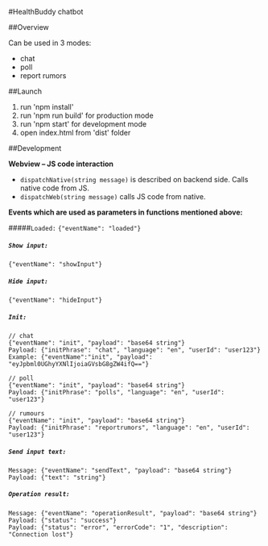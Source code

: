 #HealthBuddy chatbot

##Overview

Can be used in 3 modes:
- chat
- poll
- report rumors


##Launch

1. run 'npm install'
2. run 'npm run build' for production mode
3. run 'npm start' for development mode
4. open index.html from 'dist' folder


##Development

**Webview – JS code interaction** 

- `dispatchNative(string message)` is described on backend side. Calls native code from JS. 
- `dispatchWeb(string message)` calls JS code from native.

**Events which are used as parameters in functions mentioned above:**
 
#####`Loaded:` 
 `{"eventName": "loaded"} `

##### `Show input:` 
`{"eventName": "showInput"} `

##### `Hide input:` 
`{"eventName": "hideInput"}` 

##### `Init:` 
````
// chat
{"eventName": "init", "payload": "base64 string"}  
Payload: {"initPhrase": "chat", "language": "en", "userId": "user123"} 
Example: {"eventName":"init", "payload": "eyJpbml0UGhyYXNlIjoiaGVsbG8gZW4ifQ=="}

// poll 
{"eventName": "init", "payload": "base64 string"}  
Payload: {"initPhrase": "polls", "language": "en", "userId": "user123"} 

// rumours 
{"eventName": "init", "payload": "base64 string"}  
Payload: {"initPhrase": "reportrumors", "language": "en", "userId": "user123"} 
````

##### `Send input text:` 

````
Message: {"eventName": "sendText", "payload": "base64 string"} 
Payload: {"text": "string"}
````


##### `Operation result:` 
````
Message: {"eventName": "operationResult", "payload": "base64 string"} 
Payload: {"status": "success"} 
Payload: {"status": "error", "errorCode": "1", "description": "Connection lost"}
```` 
